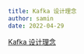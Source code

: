 ```yaml
title: Kafka 设计理念
author: samin
date: 2022-04-29
```

[Kafka 设计理念](https://gaudy-feels-700.notion.site/Kafka-87d6c91dfc0947e3b368a653fee9e81a)